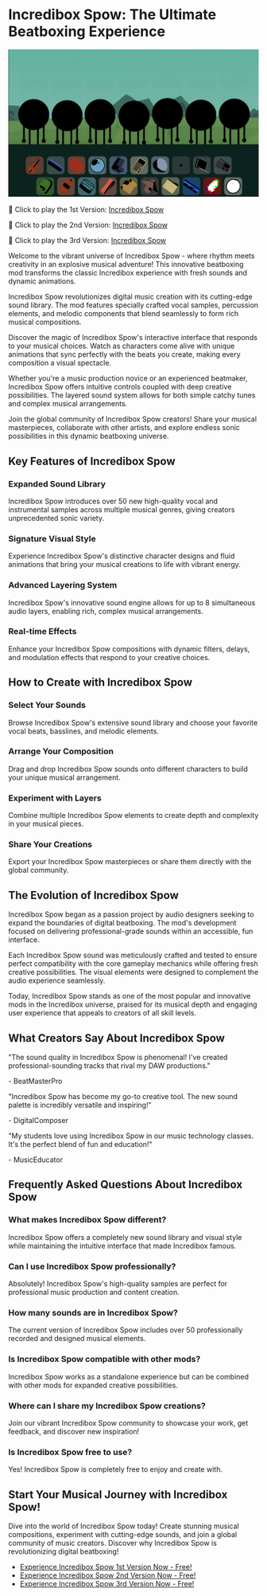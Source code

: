 # Incredibox Spow: The Ultimate Beatboxing Experience

![Incredibox Spow](https://raw.githubusercontent.com/sprunkiscrunkly/incredibox-spow/refs/heads/main/incredibox-spow.png "Incredibox Spow")

🎵 Click to play the 1st Version: [Incredibox Spow](https://sprunksters.com/incredibox-spow/ "Incredibox Spow")

🎵 Click to play the 2nd Version: [Incredibox Spow](https://sprunkiscrunkly.com/incredibox-spow/ "Incredibox Spow")

🎵 Click to play the 3rd Version: [Incredibox Spow](https://sprunkipyramixed.com/incredibox-spow/ "Incredibox Spow")

Welcome to the vibrant universe of Incredibox Spow - where rhythm meets creativity in an explosive musical adventure! This innovative beatboxing mod transforms the classic Incredibox experience with fresh sounds and dynamic animations.

Incredibox Spow revolutionizes digital music creation with its cutting-edge sound library. The mod features specially crafted vocal samples, percussion elements, and melodic components that blend seamlessly to form rich musical compositions.

Discover the magic of Incredibox Spow's interactive interface that responds to your musical choices. Watch as characters come alive with unique animations that sync perfectly with the beats you create, making every composition a visual spectacle.

Whether you're a music production novice or an experienced beatmaker, Incredibox Spow offers intuitive controls coupled with deep creative possibilities. The layered sound system allows for both simple catchy tunes and complex musical arrangements.

Join the global community of Incredibox Spow creators! Share your musical masterpieces, collaborate with other artists, and explore endless sonic possibilities in this dynamic beatboxing universe.

## Key Features of Incredibox Spow

### Expanded Sound Library

Incredibox Spow introduces over 50 new high-quality vocal and instrumental samples across multiple musical genres, giving creators unprecedented sonic variety.

### Signature Visual Style

Experience Incredibox Spow's distinctive character designs and fluid animations that bring your musical creations to life with vibrant energy.

### Advanced Layering System

Incredibox Spow's innovative sound engine allows for up to 8 simultaneous audio layers, enabling rich, complex musical arrangements.

### Real-time Effects

Enhance your Incredibox Spow compositions with dynamic filters, delays, and modulation effects that respond to your creative choices.

## How to Create with Incredibox Spow

### Select Your Sounds

Browse Incredibox Spow's extensive sound library and choose your favorite vocal beats, basslines, and melodic elements.

### Arrange Your Composition

Drag and drop Incredibox Spow sounds onto different characters to build your unique musical arrangement.

### Experiment with Layers

Combine multiple Incredibox Spow elements to create depth and complexity in your musical pieces.

### Share Your Creations

Export your Incredibox Spow masterpieces or share them directly with the global community.

## The Evolution of Incredibox Spow

Incredibox Spow began as a passion project by audio designers seeking to expand the boundaries of digital beatboxing. The mod's development focused on delivering professional-grade sounds within an accessible, fun interface.

Each Incredibox Spow sound was meticulously crafted and tested to ensure perfect compatibility with the core gameplay mechanics while offering fresh creative possibilities. The visual elements were designed to complement the audio experience seamlessly.

Today, Incredibox Spow stands as one of the most popular and innovative mods in the Incredibox universe, praised for its musical depth and engaging user experience that appeals to creators of all skill levels.

## What Creators Say About Incredibox Spow

"The sound quality in Incredibox Spow is phenomenal! I've created professional-sounding tracks that rival my DAW productions."

\- BeatMasterPro

"Incredibox Spow has become my go-to creative tool. The new sound palette is incredibly versatile and inspiring!"

\- DigitalComposer

"My students love using Incredibox Spow in our music technology classes. It's the perfect blend of fun and education!"

\- MusicEducator

## Frequently Asked Questions About Incredibox Spow

### What makes Incredibox Spow different?

Incredibox Spow offers a completely new sound library and visual style while maintaining the intuitive interface that made Incredibox famous.

### Can I use Incredibox Spow professionally?

Absolutely! Incredibox Spow's high-quality samples are perfect for professional music production and content creation.

### How many sounds are in Incredibox Spow?

The current version of Incredibox Spow includes over 50 professionally recorded and designed musical elements.

### Is Incredibox Spow compatible with other mods?

Incredibox Spow works as a standalone experience but can be combined with other mods for expanded creative possibilities.

### Where can I share my Incredibox Spow creations?

Join our vibrant Incredibox Spow community to showcase your work, get feedback, and discover new inspiration!

### Is Incredibox Spow free to use?

Yes! Incredibox Spow is completely free to enjoy and create with.

## Start Your Musical Journey with Incredibox Spow!

Dive into the world of Incredibox Spow today! Create stunning musical compositions, experiment with cutting-edge sounds, and join a global community of music creators. Discover why Incredibox Spow is revolutionizing digital beatboxing!

- [Experience Incredibox Spow 1st Version Now - Free!](https://sprunksters.com/incredibox-spow/)
- [Experience Incredibox Spow 2nd Version Now - Free!](https://sprunkiscrunkly.com/incredibox-spow/)
- [Experience Incredibox Spow 3rd Version Now - Free!](https://sprunkipyramixed.com/incredibox-spow/)
